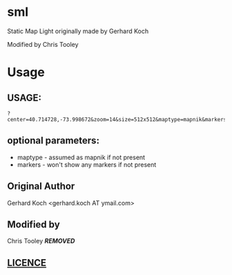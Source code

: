 sml
===

Static Map Light originally made by Gerhard Koch

Modified by Chris Tooley

Usage
===
 
USAGE: 
---
```
?center=40.714728,-73.998672&zoom=14&size=512x512&maptype=mapnik&markers=40.702147,-74.015794,blues|40.711614,-74.012318,greeng|40.718217,-73.998284,redc
```

optional parameters:
---
- maptype - assumed as mapnik if not present
- markers - won't show any markers if not present

Original Author
---
Gerhard Koch <gerhard.koch AT ymail.com>

Modified by
---
Chris Tooley ***REMOVED***

[LICENCE](./LICENSE)
---
